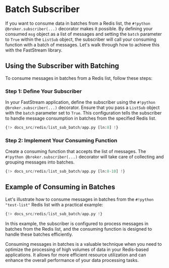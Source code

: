 # Batch Subscriber

If you want to consume data in batches from a Redis list, the `#!python @broker.subscriber(...)` decorator makes it possible. By defining your consumed `msg` object as a list of messages and setting the `batch` parameter to `True` within the `ListSub` object, the subscriber will call your consuming function with a batch of messages. Let's walk through how to achieve this with the FastStream library.

## Using the Subscriber with Batching

To consume messages in batches from a Redis list, follow these steps:

### Step 1: Define Your Subscriber

In your FastStream application, define the subscriber using the `#!python @broker.subscriber(...)` decorator. Ensure that you pass a `ListSub` object with the `batch` parameter set to `True`. This configuration tells the subscriber to handle message consumption in batches from the specified Redis list.

```python linenums="1"
{!> docs_src/redis/list_sub_batch/app.py [ln:8] !}
```

### Step 2: Implement Your Consuming Function

Create a consuming function that accepts the list of messages. The `#!python @broker.subscriber(...)` decorator will take care of collecting and grouping messages into batches.

```python linenums="1"
{!> docs_src/redis/list_sub_batch/app.py [ln:8-10] !}
```

## Example of Consuming in Batches

Let's illustrate how to consume messages in batches from the `#!python "test-list"` Redis list with a practical example:

```python linenums="1"
{!> docs_src/redis/list_sub_batch/app.py !}
```

In this example, the subscriber is configured to process messages in batches from the Redis list, and the consuming function is designed to handle these batches efficiently.

Consuming messages in batches is a valuable technique when you need to optimize the processing of high volumes of data in your Redis-based applications. It allows for more efficient resource utilization and can enhance the overall performance of your data processing tasks.